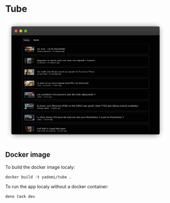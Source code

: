 # Tube

![Screenshot of Tube](./screenshot.png)

## Docker image

To build the docker image localy:

    docker build -t yadomi/tube .

To run the app localy without a docker container:

    deno task dev
